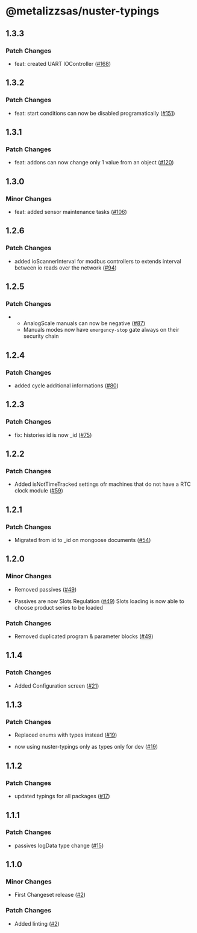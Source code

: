 # @metalizzsas/nuster-typings

## 1.3.3

### Patch Changes

- feat: created UART IOController ([#168](https://github.com/metalizzsas/NusterKit/pull/168))

## 1.3.2

### Patch Changes

- feat: start conditions can now be disabled programatically ([#151](https://github.com/metalizzsas/NusterKit/pull/151))

## 1.3.1

### Patch Changes

- feat: addons can now change only 1 value from an object ([#120](https://github.com/metalizzsas/NusterKit/pull/120))

## 1.3.0

### Minor Changes

- feat: added sensor maintenance tasks ([#106](https://github.com/metalizzsas/NusterKit/pull/106))

## 1.2.6

### Patch Changes

- added ioScannerInterval for modbus controllers to extends interval between io reads over the network ([#94](https://github.com/metalizzsas/NusterKit/pull/94))

## 1.2.5

### Patch Changes

- - AnalogScale manuals can now be negative ([#87](https://github.com/metalizzsas/NusterKit/pull/87))
  - Manuals modes now have `emergency-stop` gate always on their security chain

## 1.2.4

### Patch Changes

- added cycle additional informations ([#80](https://github.com/metalizzsas/NusterKit/pull/80))

## 1.2.3

### Patch Changes

- fix: histories id is now \_id ([#75](https://github.com/metalizzsas/NusterKit/pull/75))

## 1.2.2

### Patch Changes

- Added isNotTimeTracked settings ofr machines that do not have a RTC clock module ([#59](https://github.com/metalizzsas/NusterKit/pull/59))

## 1.2.1

### Patch Changes

- Migrated from id to \_id on mongoose documents ([#54](https://github.com/metalizzsas/NusterKit/pull/54))

## 1.2.0

### Minor Changes

- Removed passives ([#49](https://github.com/metalizzsas/NusterKit/pull/49))

- Passives are now Slots Regulation ([#49](https://github.com/metalizzsas/NusterKit/pull/49))
  Slots loading is now able to choose product series to be loaded

### Patch Changes

- Removed duplicated program & parameter blocks ([#49](https://github.com/metalizzsas/NusterKit/pull/49))

## 1.1.4

### Patch Changes

- Added Configuration screen ([#21](https://github.com/metalizzsas/NusterKit/pull/21))

## 1.1.3

### Patch Changes

- Replaced enums with types instead ([#19](https://github.com/metalizzsas/NusterKit/pull/19))

- now using nuster-typings only as types only for dev ([#19](https://github.com/metalizzsas/NusterKit/pull/19))

## 1.1.2

### Patch Changes

- updated typings for all packages ([#17](https://github.com/metalizzsas/NusterKit/pull/17))

## 1.1.1

### Patch Changes

- passives logData type change ([#15](https://github.com/metalizzsas/NusterKit/pull/15))

## 1.1.0

### Minor Changes

- First Changeset release ([#2](https://github.com/metalizzsas/NusterKit/pull/2))

### Patch Changes

- Added linting ([#2](https://github.com/metalizzsas/NusterKit/pull/2))
